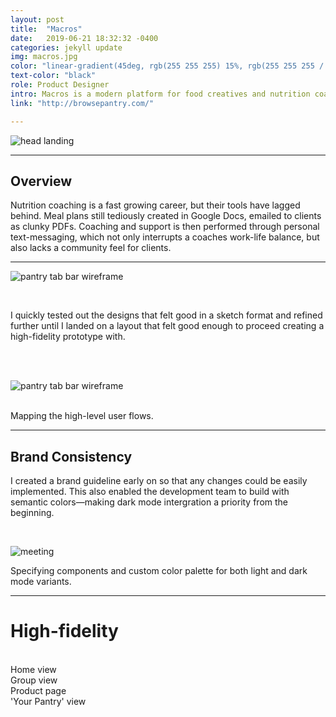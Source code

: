 ```yaml
---
layout: post
title:  "Macros"
date:   2019-06-21 18:32:32 -0400
categories: jekyll update
img: macros.jpg
color: "linear-gradient(45deg, rgb(255 255 255) 15%, rgb(255 255 255 / 26%) 100%)"
text-color: "black"
role: Product Designer
intro: Macros is a modern platform for food creatives and nutrition coaches. I led the end-to-end design for the platform.
link: "http://browsepantry.com/"

---
```


![head landing](/img/macros-header.jpg)

<hr>

<div class="row">
  <div class="col-sm-6">
    <h2 class="section-left">Overview</h2>
  </div>
  <div class="col-sm-6">
  <p>Nutrition coaching is a fast growing career, but their tools have lagged behind. Meal plans still tediously created in Google Docs, emailed to clients as clunky PDFs. Coaching and support is then performed through personal text-messaging, which not only interrupts a coaches work-life balance, but also lacks a community feel for clients.</p>
  </div>
</div>

<hr>

![pantry tab bar wireframe](/img/pantrysketch.png)

<br>
<p class="project-body">I quickly tested out the designs that felt good in a sketch format and refined further until I landed on a layout that felt good enough to proceed creating a high-fidelity prototype with.</p>
<br>
<br>

![pantry tab bar wireframe](/img/pantry-ia.png)
<br>
<br>

<div class="caption">Mapping the high-level user flows.</div>


<hr>


<div class="row">
  <h2>Brand Consistency</h2>
  <p>I created a brand guideline early on so that any changes could be easily implemented. This also enabled the development team to build with semantic colors—making dark mode intergration a priority from the beginning.</p>
  <br>
</div>

![meeting](/img/components.png)

<div class="caption">Specifying components and custom color palette for both light and dark mode variants.</div>

<hr>

# High-fidelity

<br>

<div class="row">
  <div class="col-sm-6">
    <div class="col-with-margin">
      <img src="/img/pantrymock4.png" alt="">
      <div class="caption-centered">Home view</div>
    </div>
  </div>
  <div class="col-sm-6">
    <div class="col-with-margin">
      <img src="/img/pantrymock2.png" alt="">
      <div class="caption-centered">Group view</div>
    </div>
  </div>
  <div class="col-sm-6">
    <div class="col-with-margin">
      <img src="/img/pantrymock3.png" alt="">
      <div class="caption-centered">Product page</div>
    </div>
  </div>
  <div class="col-sm-6">
    <div class="col-with-margin">
      <img src="/img/pantrymock1.png" alt="">
      <div class="caption-centered">'Your Pantry' view</div>
    </div>
  </div>
</div>

<br>

<!--

<div class="row">
  <div class="col-sm-6">
    <h2 class="section-left">Future Steps</h2>
  </div>
  <div class="col-sm-6">
    <p>The next steps would be validating the design by monitoring the relevant KPI’s. If certain metrics are not where we’d like them to be, I’d continue to refine the design by following a similar process—find the pain points, ideate on solutions, and test with users to validate that the most elegant solution is built.</p>
    <br>
  </div>
</div>


![apps](/img/podium-apps.png)

<div class="caption">The team can install the apps that they use frequently.</div>

<hr>

## Consistency

I created a component style library to establish consistency throughout the design. This made it easier for engineering and design to focus on building and solving problems rather than constantly reinventing the wheel.

<br/>

![style guide](/img/podium-style.png)

<hr>

## Landing page

![podium landing](/img/podium-landing.png)

Landing page where users can sign up for early access.

<hr>

## Branding

![podium wireframe](/img/podium-logo-wire.gif)

<div class="caption">The brand glyph</div>

![podium wordmark](/img/podium-wordmark-weights.png)

<div class="caption">Weight explorations</div>

![podium wordmark](/img/podium-wordmark.png)

<div class="caption">Final glyph & wordmark</div>
-->
